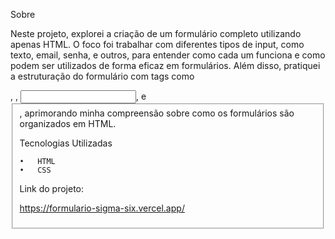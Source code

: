Sobre

Neste projeto, explorei a criação de um formulário completo utilizando apenas HTML. O foco foi trabalhar com diferentes tipos de input, como texto, email, senha, e outros, para entender como cada um funciona e como podem ser utilizados de forma eficaz em formulários. Além disso, pratiquei a estruturação do formulário com tags como <form>, <label>, <input>, e <fieldset>, aprimorando minha compreensão sobre como os formulários são organizados em HTML.

Tecnologias Utilizadas

	•	HTML
    •   CSS

Link do projeto:

https://formulario-sigma-six.vercel.app/
